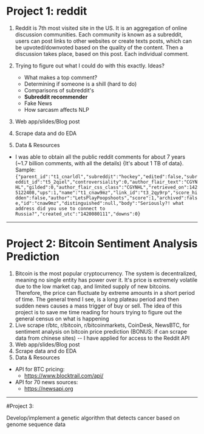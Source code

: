

# Project 1: reddit

1. Reddit is 7th most visited site in the US. It is an aggregation of online discussion communities. Each community is known as a subreddit, users can post links to other websites or create texts posts, which can be upvoted/downvoted based on the quality of the content. Then a discussion takes place, based on this post. Each individual comment. 
2. Trying to figure out what I could do with this exactly. Ideas?
	* What makes a top comment?
	* Determining if someone is a shill (hard to do)
	* Comparisons of subreddit's
	* __Subreddit recommender__
	* Fake News
	* How sarcasm affects NLP
	
3. Web app/slides/Blog post
4. Scrape data and do EDA 
5. Data & Resources  
  * I was able to obtain all the public reddit comments for about 7 years (~1.7 billion comments, with all the details) {It's about 1 TB of data}.   
	Sample: 
		```
		{"parent_id":"t1_cnarldl","subreddit":"hockey","edited":false,"subreddit_id":"t5_2qiel","controversiality":0,"author_flair_text":"CGYNHL","gilded":0,"author_flair_css_class":"CGYNHL","retrieved_on":1425122408,"ups":1,"name":"t1_cnaw9mz","link_id":"t3_2qy9rp","score_hidden":false,"author":"LetsPlayPoopshoots","score":1,"archived":false,"id":"cnaw9mz","distinguished":null,"body":"Seriously?! what address did you use to connect to Russia?","created_utc":"1420080111","downs":0}		```
  
 
_____________________


# Project 2: Bitcoin Sentiment Analysis Prediction
 

1. Bitcoin is the most popular cryptocurrency. The system is decentralized, meaning no single entity has power over it. It's price is extremely volatile due to the low market cap, and limited supply of new bitcoins.  Therefore, the price can fluctuate by extreme amounts in a short period of time. The general trend I see, is a long plateau period and then sudden news causes a mass trigger of buy or sell. The idea of this project is to save me time reading for hours trying to figure out the general census on what is happening
2. Live scrape r/btc, r/bitcoin, r/bitcoinmarkets, CoinDesk, NewsBTC, for sentiment analysis on bitcoin price prediction (BONUS: if can scrape data from chinese sites)
-- I have applied for access to the Reddit API 
3. Web app/slides/Blog post
4. Scrape data and do EDA 
5. Data & Resources  
  * API for BTC pricing: 
     * https://www.blocktrail.com/api/
  * API for 70 news sources:    
     *  https://newsapi.org
    
_________________________
#Project 3: 

Develop/implement a genetic algorithm that detects cancer based on genome sequence data